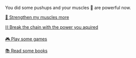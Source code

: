 You did some pushups and your muscles 💪 are powerful now. 

[🔋 Strengthen my muscles more](0-DA.md)

[⛓️ Break the chain with the power you aquired](0-DB.md)

[🎮 Play some games](0-BB.md)

[📚 Read some books](0-DD.md)